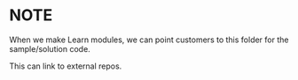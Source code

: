 # NOTE

When we make Learn modules, we can point customers to this folder for the sample/solution code.

This can link to external repos.